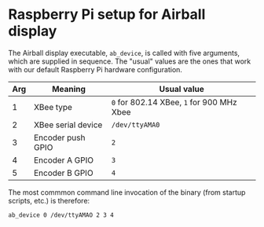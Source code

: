 # Raspberry Pi setup for Airball display

The Airball display executable, `ab_device`, is called with five
arguments, which are supplied in sequence. The "usual" values are the
ones that work with our default Raspberry Pi hardware configuration.

| Arg | Meaning            | Usual value                               |
|-----|--------------------|-------------------------------------------|
| 1   | XBee type          | `0` for 802.14 XBee, `1` for 900 MHz Xbee |
| 2   | XBee serial device | `/dev/ttyAMA0`                            |
| 3   | Encoder push GPIO  | `2`                                       |
| 4   | Encoder A GPIO     | `3`                                       |
| 5   | Encoder B GPIO     | `4`                                       |

The most commmon command line invocation of the binary (from startup
scripts, etc.) is therefore:

```
ab_device 0 /dev/ttyAMAO 2 3 4
```